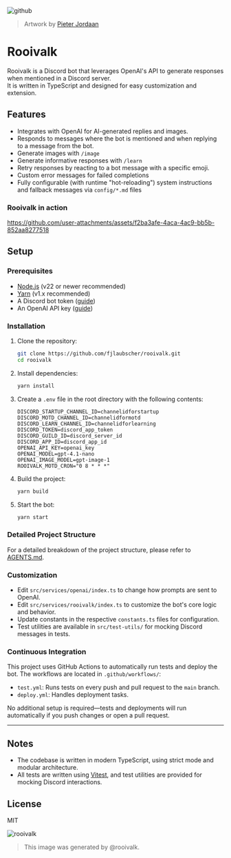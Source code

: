 ![github](https://github.com/user-attachments/assets/cfcc082b-5809-4d82-a537-5d1c44c36d1d)
> Artwork by [Pieter Jordaan](https://www.thisisender.com/)

# Rooivalk
Rooivalk is a Discord bot that leverages OpenAI's API to generate responses when mentioned in a Discord server.<br/>
It is written in TypeScript and designed for easy customization and extension.

## Features
- Integrates with OpenAI for AI-generated replies and images.
- Responds to messages where the bot is mentioned and when replying to a message from the bot.
- Generate images with `/image`
- Generate informative responses with `/learn`
- Retry responses by reacting to a bot message with a specific emoji.
- Custom error messages for failed completions
- Fully configurable (with runtime "hot-reloading") system instructions and fallback messages via `config/*.md` files

### Rooivalk in action

https://github.com/user-attachments/assets/f2ba3afe-4aca-4ac9-bb5b-852aa8277518

## Setup

### Prerequisites
- [Node.js](https://nodejs.org/) (v22 or newer recommended)
- [Yarn](https://yarnpkg.com/) (v1.x recommended)
- A Discord bot token ([guide](https://discord.com/developers/applications))
- An OpenAI API key ([guide](https://platform.openai.com/account/api-keys))
### Installation

1. Clone the repository:
   ```sh
   git clone https://github.com/fjlaubscher/rooivalk.git
   cd rooivalk
   ```
2. Install dependencies:
   ```sh
   yarn install
   ```
3. Create a `.env` file in the root directory with the following contents:
   ```env
   DISCORD_STARTUP_CHANNEL_ID=channelidforstartup
   DISCORD_MOTD_CHANNEL_ID=channelidformotd
   DISCORD_LEARN_CHANNEL_ID=channelidforlearning
   DISCORD_TOKEN=discord_app_token
   DISCORD_GUILD_ID=discord_server_id
   DISCORD_APP_ID=discord_app_id
   OPENAI_API_KEY=openai_key
   OPENAI_MODEL=gpt-4.1-nano
   OPENAI_IMAGE_MODEL=gpt-image-1
   ROOIVALK_MOTD_CRON="0 8 * * *"
   ```
4. Build the project:
   ```sh
   yarn build
   ```
5. Start the bot:
   ```sh
   yarn start
   ```

### Detailed Project Structure

For a detailed breakdown of the project structure, please refer to [AGENTS.md](./AGENTS.md).

### Customization
- Edit `src/services/openai/index.ts` to change how prompts are sent to OpenAI.
- Edit `src/services/rooivalk/index.ts` to customize the bot's core logic and behavior.
- Update constants in the respective `constants.ts` files for configuration.
- Test utilities are available in `src/test-utils/` for mocking Discord messages in tests.

### Continuous Integration

This project uses GitHub Actions to automatically run tests and deploy the bot. The workflows are located in `.github/workflows/`:
- `test.yml`: Runs tests on every push and pull request to the `main` branch.
- `deploy.yml`: Handles deployment tasks.

No additional setup is required—tests and deployments will run automatically if you push changes or open a pull request.

---

## Notes

- The codebase is written in modern TypeScript, using strict mode and modular architecture.
- All tests are written using [Vitest](https://vitest.dev/), and test utilities are provided for mocking Discord interactions.

## License
MIT

![rooivalk](https://github.com/user-attachments/assets/e579da64-fe84-4483-9686-32c65dd23acb)
> This image was generated by @rooivalk.
